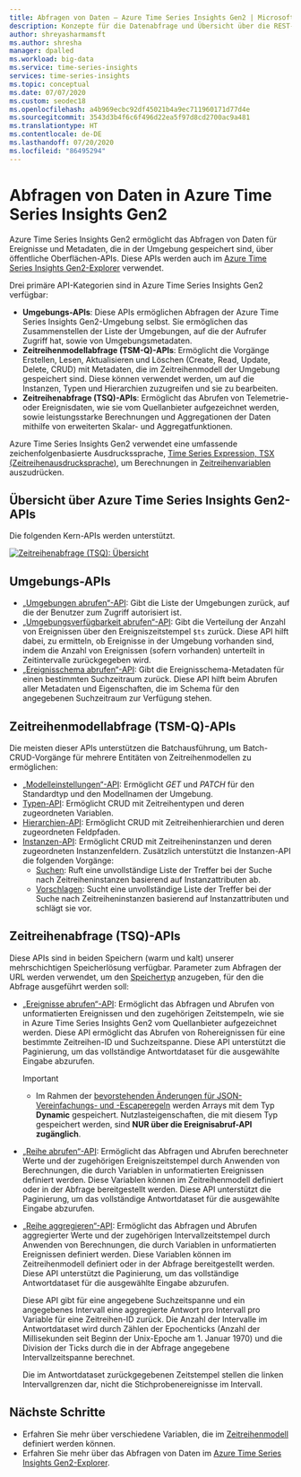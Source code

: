 ```yaml
---
title: Abfragen von Daten – Azure Time Series Insights Gen2 | Microsoft-Dokumentation
description: Konzepte für die Datenabfrage und Übersicht über die REST-API in Azure Time Series Insights Gen2.
author: shreyasharmamsft
ms.author: shresha
manager: dpalled
ms.workload: big-data
ms.service: time-series-insights
services: time-series-insights
ms.topic: conceptual
ms.date: 07/07/2020
ms.custom: seodec18
ms.openlocfilehash: a4b969ecbc92df45021b4a9ec711960171d77d4e
ms.sourcegitcommit: 3543d3b4f6c6f496d22ea5f97d8cd2700ac9a481
ms.translationtype: HT
ms.contentlocale: de-DE
ms.lasthandoff: 07/20/2020
ms.locfileid: "86495294"
---
```

# <a name="querying-data-from-azure-time-series-insights-gen2"></a>Abfragen von Daten in Azure Time Series Insights Gen2

Azure Time Series Insights Gen2 ermöglicht das Abfragen von Daten für Ereignisse und Metadaten, die in der Umgebung gespeichert sind, über öffentliche Oberflächen-APIs. Diese APIs werden auch im [Azure Time Series Insights Gen2-Explorer](https://docs.microsoft.com/azure/time-series-insights/time-series-insights-update-explorer) verwendet.

Drei primäre API-Kategorien sind in Azure Time Series Insights Gen2 verfügbar:

* **Umgebungs-APIs**: Diese APIs ermöglichen Abfragen der Azure Time Series Insights Gen2-Umgebung selbst. Sie ermöglichen das Zusammenstellen der Liste der Umgebungen, auf die der Aufrufer Zugriff hat, sowie von Umgebungsmetadaten.
* **Zeitreihenmodellabfrage (TSM-Q)-APIs**: Ermöglicht die Vorgänge Erstellen, Lesen, Aktualisieren und Löschen (Create, Read, Update, Delete, CRUD) mit Metadaten, die im Zeitreihenmodell der Umgebung gespeichert sind. Diese können verwendet werden, um auf die Instanzen, Typen und Hierarchien zuzugreifen und sie zu bearbeiten.
* **Zeitreihenabfrage (TSQ)-APIs**: Ermöglicht das Abrufen von Telemetrie- oder Ereignisdaten, wie sie vom Quellanbieter aufgezeichnet werden, sowie leistungsstarke Berechnungen und Aggregationen der Daten mithilfe von erweiterten Skalar- und Aggregatfunktionen.

Azure Time Series Insights Gen2 verwendet eine umfassende zeichenfolgenbasierte Ausdruckssprache, [Time Series Expression, TSX (Zeitreihenausdrucksprache)](https://docs.microsoft.com/rest/api/time-series-insights/preview#time-series-expression-and-syntax), um Berechnungen in [Zeitreihenvariablen](./concepts-variables.md) auszudrücken.

## <a name="azure-time-series-insights-gen2-apis-overview"></a>Übersicht über Azure Time Series Insights Gen2-APIs

Die folgenden Kern-APIs werden unterstützt.

[![Zeitreihenabfrage (TSQ): Übersicht](media/v2-update-tsq/tsq.png)](media/v2-update-tsq/tsq.png#lightbox)

## <a name="environment-apis"></a>Umgebungs-APIs

* [„Umgebungen abrufen“-API](https://docs.microsoft.com/rest/api/time-series-insights/management/environments/get): Gibt die Liste der Umgebungen zurück, auf die der Benutzer zum Zugriff autorisiert ist.
* [„Umgebungsverfügbarkeit abrufen“-API](https://docs.microsoft.com/rest/api/time-series-insights/dataaccessgen2/query/getavailability): Gibt die Verteilung der Anzahl von Ereignissen über den Ereigniszeitstempel `$ts` zurück. Diese API hilft dabei, zu ermitteln, ob Ereignisse in der Umgebung vorhanden sind, indem die Anzahl von Ereignissen (sofern vorhanden) unterteilt in Zeitintervalle zurückgegeben wird.
* [„Ereignisschema abrufen“-API](https://docs.microsoft.com/rest/api/time-series-insights/dataaccessgen2/query/geteventschema): Gibt die Ereignisschema-Metadaten für einen bestimmten Suchzeitraum zurück. Diese API hilft beim Abrufen aller Metadaten und Eigenschaften, die im Schema für den angegebenen Suchzeitraum zur Verfügung stehen.

## <a name="time-series-model-query-tsm-q-apis"></a>Zeitreihenmodellabfrage (TSM-Q)-APIs

Die meisten dieser APIs unterstützen die Batchausführung, um Batch-CRUD-Vorgänge für mehrere Entitäten von Zeitreihenmodellen zu ermöglichen:

* [„Modelleinstellungen“-API](https://docs.microsoft.com/rest/api/time-series-insights/preview#model-settings-api): Ermöglicht *GET* und *PATCH* für den Standardtyp und den Modellnamen der Umgebung.
* [Typen-API](https://docs.microsoft.com/rest/api/time-series-insights/preview#types-api): Ermöglicht CRUD mit Zeitreihentypen und deren zugeordneten Variablen.
* [Hierarchien-API](https://docs.microsoft.com/rest/api/time-series-insights/preview#hierarchies-api): Ermöglicht CRUD mit Zeitreihenhierarchien und deren zugeordneten Feldpfaden.
* [Instanzen-API](https://docs.microsoft.com/rest/api/time-series-insights/preview#instances-api): Ermöglicht CRUD mit Zeitreiheninstanzen und deren zugeordneten Instanzenfeldern. Zusätzlich unterstützt die Instanzen-API die folgenden Vorgänge:
  * [Suchen](https://docs.microsoft.com/rest/api/time-series-insights/dataaccessgen2/timeseriesinstances/search): Ruft eine unvollständige Liste der Treffer bei der Suche nach Zeitreiheninstanzen basierend auf Instanzattributen ab.
  * [Vorschlagen](https://docs.microsoft.com/rest/api/time-series-insights/dataaccessgen2/timeseriesinstances/suggest): Sucht eine unvollständige Liste der Treffer bei der Suche nach Zeitreiheninstanzen basierend auf Instanzattributen und schlägt sie vor.

## <a name="time-series-query-tsq-apis"></a>Zeitreihenabfrage (TSQ)-APIs

Diese APIs sind in beiden Speichern (warm und kalt) unserer mehrschichtigen Speicherlösung verfügbar. Parameter zum Abfragen der URL werden verwendet, um den [Speichertyp](https://docs.microsoft.com/rest/api/time-series-insights/dataaccessgen2/query/execute#uri-parameters) anzugeben, für den die Abfrage ausgeführt werden soll:

* [„Ereignisse abrufen“-API](https://docs.microsoft.com/rest/api/time-series-insights/dataaccessgen2/query/execute#getevents): Ermöglicht das Abfragen und Abrufen von unformatierten Ereignissen und den zugehörigen Zeitstempeln, wie sie in Azure Time Series Insights Gen2 vom Quellanbieter aufgezeichnet werden. Diese API ermöglicht das Abrufen von Rohereignissen für eine bestimmte Zeitreihen-ID und Suchzeitspanne. Diese API unterstützt die Paginierung, um das vollständige Antwortdataset für die ausgewählte Eingabe abzurufen. 

  > [!IMPORTANT]
  > * Im Rahmen der [bevorstehenden Änderungen für JSON-Vereinfachungs- und -Escaperegeln](https://docs.microsoft.com/azure/time-series-insights/ingestion-rules-update) werden Arrays mit dem Typ **Dynamic** gespeichert. Nutzlasteigenschaften, die mit diesem Typ gespeichert werden, sind **NUR über die Ereignisabruf-API zugänglich**.

* [„Reihe abrufen“-API](https://docs.microsoft.com/rest/api/time-series-insights/dataaccessgen2/query/execute#getseries): Ermöglicht das Abfragen und Abrufen berechneter Werte und der zugehörigen Ereigniszeitstempel durch Anwenden von Berechnungen, die durch Variablen in unformatierten Ereignissen definiert werden. Diese Variablen können im Zeitreihenmodell definiert oder in der Abfrage bereitgestellt werden. Diese API unterstützt die Paginierung, um das vollständige Antwortdataset für die ausgewählte Eingabe abzurufen. 

* [„Reihe aggregieren“-API](https://docs.microsoft.com/rest/api/time-series-insights/dataaccessgen2/query/execute#aggregateseries): Ermöglicht das Abfragen und Abrufen aggregierter Werte und der zugehörigen Intervallzeitstempel durch Anwenden von Berechnungen, die durch Variablen in unformatierten Ereignissen definiert werden. Diese Variablen können im Zeitreihenmodell definiert oder in der Abfrage bereitgestellt werden. Diese API unterstützt die Paginierung, um das vollständige Antwortdataset für die ausgewählte Eingabe abzurufen. 
  
  Diese API gibt für eine angegebene Suchzeitspanne und ein angegebenes Intervall eine aggregierte Antwort pro Intervall pro Variable für eine Zeitreihen-ID zurück. Die Anzahl der Intervalle im Antwortdataset wird durch Zählen der Epochenticks (Anzahl der Millisekunden seit Beginn der Unix-Epoche am 1. Januar 1970) und die Division der Ticks durch die in der Abfrage angegebene Intervallzeitspanne berechnet.

  Die im Antwortdataset zurückgegebenen Zeitstempel stellen die linken Intervallgrenzen dar, nicht die Stichprobenereignisse im Intervall. 

## <a name="next-steps"></a>Nächste Schritte

- Erfahren Sie mehr über verschiedene Variablen, die im [Zeitreihenmodell](https://docs.microsoft.com/azure/time-series-insights/time-series-insights-update-tsm) definiert werden können.
- Erfahren Sie mehr über das Abfragen von Daten im [Azure Time Series Insights Gen2-Explorer](https://docs.microsoft.com/azure/time-series-insights/time-series-insights-update-explorer).
